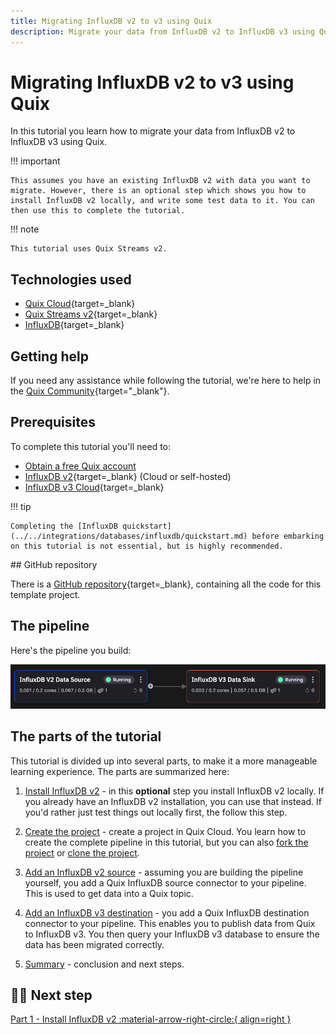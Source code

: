 ```yaml
---
title: Migrating InfluxDB v2 to v3 using Quix
description: Migrate your data from InfluxDB v2 to InfluxDB v3 using Quix.
---
```


# Migrating InfluxDB v2 to v3 using Quix

In this tutorial you learn how to migrate your data from InfluxDB v2 to InfluxDB v3 using Quix.

!!! important

    This assumes you have an existing InfluxDB v2 with data you want to migrate. However, there is an optional step which shows you how to install InfluxDB v2 locally, and write some test data to it. You can then use this to complete the tutorial.

!!! note

    This tutorial uses Quix Streams v2.

## Technologies used

* [Quix Cloud](https://quix.io/){target=_blank}
* [Quix Streams v2](https://github.com/quixio/quix-streams){target=_blank}
* [InfluxDB](https://influxdata.com){target=_blank}

## Getting help

If you need any assistance while following the tutorial, we're here to help in the [Quix Community](https://quix.io/slack-invite){target="_blank"}.

## Prerequisites

To complete this tutorial you'll need to:

* [Obtain a free Quix account](https://portal.platform.quix.io/self-sign-up)
* [InfluxDB v2](https://www.influxdata.com/downloads/){target=_blank} (Cloud or self-hosted)
* [InfluxDB v3 Cloud](https://docs.influxdata.com/influxdb/cloud/sign-up/){target=_blank}

!!! tip

    Completing the [InfluxDB quickstart](../../integrations/databases/influxdb/quickstart.md) before embarking on this tutorial is not essential, but is highly recommended.

## GitHub repository

There is a [GitHub repository](https://github.com/quixio/template-influxv2-to-v3){target=_blank}, containing all the code for this template project.

## The pipeline

Here's the pipeline you build:

![InfluxDB migration pipeline](./images/influxdb-migration-pipeline.png)

## The parts of the tutorial

This tutorial is divided up into several parts, to make it a more manageable learning experience. The parts are summarized here:

1. [Install InfluxDB v2](./influxdb-v2-install.md) - in this **optional** step you install InfluxDB v2 locally. If you already have an InfluxDB v2 installation, you can use that instead. If you'd rather just test things out locally first, the follow this step.

2. [Create the project](./create-project.md) - create a project in Quix Cloud. You learn how to create the complete pipeline in this tutorial, but you can also [fork the project](../../create/fork-project.md) or [clone the project](../../create/clone-project.md).

3. [Add an InfluxDB v2 source](./influxdb-source.md) - assuming you are building the pipeline yourself, you add a Quix InfluxDB source connector to your pipeline. This is used to get data into a Quix topic.

4. [Add an InfluxDB v3 destination](./influxdb-destination.md) - you add a Quix InfluxDB destination connector to your pipeline. This enables you to publish data from Quix to InfluxDB v3. You then query your InfluxDB v3 database to ensure the data has been migrated correctly.

5. [Summary](./summary.md) - conclusion and next steps.

## 🏃‍♀️ Next step

[Part 1 - Install InfluxDB v2 :material-arrow-right-circle:{ align=right }](./influxdb-v2-install.md)

